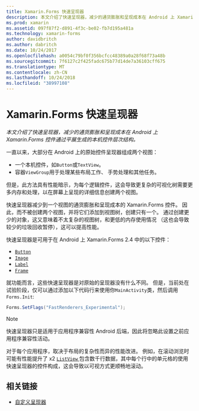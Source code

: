 ```yaml
---
title: Xamarin.Forms 快速呈现器
description: 本文介绍了快速呈现器，减少的通货膨胀和呈现成本在 Android 上 Xamarin.Forms 控件通过平展生成的本机控件层次结构。
ms.prod: xamarin
ms.assetid: 097f87f2-d891-4f3c-be02-fb7d195a481a
ms.technology: xamarin-forms
author: davidbritch
ms.author: dabritch
ms.date: 10/24/2017
ms.openlocfilehash: a0054c79bf0f356bcfcc48389a0a28f68f73a48b
ms.sourcegitcommit: 7f6127c2f425fadc675b77d14de7a36103cff675
ms.translationtype: MT
ms.contentlocale: zh-CN
ms.lasthandoff: 10/24/2018
ms.locfileid: "38997108"
---
```

# <a name="xamarinforms-fast-renderers"></a>Xamarin.Forms 快速呈现器

_本文介绍了快速呈现器，减少的通货膨胀和呈现成本在 Android 上 Xamarin.Forms 控件通过平展生成的本机控件层次结构。_

一直以来，大部分在 Android 上的原始控件呈现器组成两个视图：

- 一个本机控件，如`Button`或`TextView`。
- 容器`ViewGroup`用于处理某些布局工作、 手势处理和其他任务。

但是，此方法具有性能暗示，为每个逻辑控件，这会导致更复杂的可视化树需要更多内存和处理，以在屏幕上呈现的详细信息创建两个视图。

快速呈现器减少到一个视图的通货膨胀和呈现成本的 Xamarin.Forms 控件。 因此，而不被创建两个视图，并将它们添加到视图树，创建只有一个。 通过创建更少的对象，这又意味着不太复杂的视图树，和更低的内存使用情况 （这也会导致较少的垃圾回收暂停），这可以提高性能。

快速呈现器是可用于在 Android 上 Xamarin.Forms 2.4 中的以下控件：

- [`Button`](xref:Xamarin.Forms.Button)
- [`Image`](xref:Xamarin.Forms.Image)
- [`Label`](xref:Xamarin.Forms.Label)
- [`Frame`](xref:Xamarin.Forms.Frame)

就功能而言，这些快速呈现器是对原始的呈现器没有什么不同。 但是，当前处在试验阶段，仅可以通过添加以下代码行来使用你`MainActivity`类，然后调用`Forms.Init`:

```csharp
Forms.SetFlags("FastRenderers_Experimental");
```

> [!NOTE]
> 快速呈现器只是适用于应用程序兼容性 Android 后端，因此将忽略此设置之前应用程序兼容性活动。

对于每个应用程序，取决于布局的复杂性而异的性能改进。 例如，在滚动浏览时可能有性能提升了 x2 [ `ListView` ](xref:Xamarin.Forms.ListView)包含数千行数据，其中每个行中的单元格的使用快速呈现器的控件构成，这会导致以可视方式更顺畅地滚动。


## <a name="related-links"></a>相关链接

- [自定义呈现器](~/xamarin-forms/app-fundamentals/custom-renderer/index.md)
